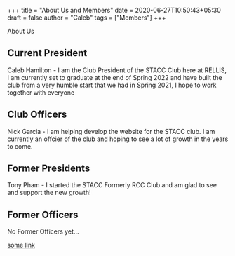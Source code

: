 +++
title = "About Us and Members"
date = 2020-06-27T10:50:43+05:30
draft = false
author = "Caleb"
tags = ["Members"]
+++


About Us

## Current President

Caleb Hamilton -
I am the Club President of the STACC Club here at RELLIS, I am currently set to graduate at the end of Spring 2022 and have built the club from a very humble start that we had in Spring 2021, I hope to work together with everyone 

## Club Officers

Nick Garcia -
I am helping develop the website for the STACC club. I am currently an offcier of the club and hoping to see a lot of growth in the years to come.

## Former Presidents

Tony Pham -
I started the STACC Formerly RCC Club and am glad to see and support the new growth!

## Former Officers

No Former Officers yet...

[some link](http://example.com) 

